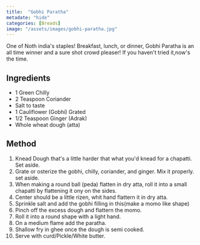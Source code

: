 ```yaml
---
title:  "Gobhi Paratha"
metadate: "hide"
categories: [Breads]
image: "/assets/images/gobhi-paratha.jpg"
---
```


One of Noth india's staples! Breakfast, lunch, or dinner, Gobhi Paratha is an all time winner and a sure shot crowd pleaser! If you haven't tried it,now's the time. 

## Ingredients

- 1 Green Chilly
- 2 Teaspoon Coriander
- Salt to taste
- 1 Cauliflower (Gobhi) Grated
- 1/2 Teaspoon Ginger (Adrak)
- Whole wheat dough (atta)


## Method

1. Knead Dough that's a little harder that what you'd knead for a chapatti. Set aside. 
2. Grate or osterize the gobhi, chilly, coriander, and ginger. Mix it properly. set aside.   
3. When making a round ball (peda) flatten in dry atta, roll it into a small chapatti by flattening it ony on the sides. 
4. Center should be a little rizen, whit hand flattern it in dry atta.
5. Sprinkle salt and add the gobhi filling in this(make a momo like shape)
6. Pinch off the excess dough and flattern the momo. 
7. Roll it into a round shape with a light hand. 
8. On a medium flame add the paratha. 
9. Shallow fry in ghee once the dough is semi cooked. 
10. Serve with curd/Pickle/White butter. 

